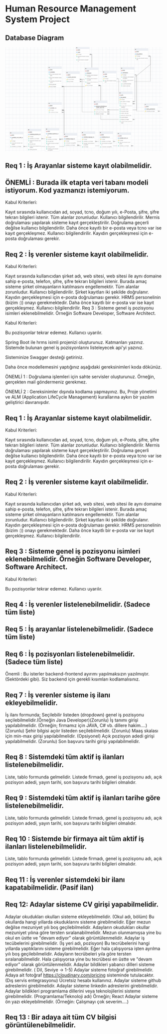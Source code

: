 # Human Resource Management System Project
## Database Diagram
<img widht="964" alt="My Certificate" src="https://github.com/zeynepsl/HrmsProject/blob/master/_hrms.PNG">



## Req 1 : İş Arayanlar sisteme kayıt olabilmelidir.
## ÖNEMLİ : Burada ilk etapta veri tabanı modeli istiyorum. Kod yazmanızı istemiyorum.

Kabul Kriterleri:

Kayıt sırasında kullanıcıdan ad, soyad, tcno, doğum yılı, e-Posta, şifre, şifre tekrarı bilgileri istenir.
Tüm alanlar zorunludur. Kullanıcı bilgilendirilir.
Mernis doğrulaması yapılarak sisteme kayıt gerçekleştirilir.
Doğrulama geçerli değilse kullanıcı bilgilendirilir.
Daha önce kayıtlı bir e-posta veya tcno var ise kayıt gerçekleşmez. Kullanıcı bilgilendirilir.
Kayıdın gerçekleşmesi için e-posta doğrulaması gerekir.
## Req 2 : İş verenler sisteme kayıt olabilmelidir.

Kabul Kriterleri:

Kayıt sırasında kullanıcıdan şirket adı, web sitesi, web sitesi ile aynı domaine sahip e-posta, telefon, şifre, şifre tekrarı bilgileri istenir. Burada amaç sisteme şirket olmayanların katılmasını engellemektir.
Tüm alanlar zorunludur. Kullanıcı bilgilendirilir.
Şirket kayıtları iki şekilde doğrulanır. Kayıdın gerçekleşmesi için e-posta doğrulaması gerekir. HRMS personelinin (bizim :)) onayı gerekmektedir.
Daha önce kayıtlı bir e-posta var ise kayıt gerçekleşmez. Kullanıcı bilgilendirilir.
Req 3 : Sisteme genel iş pozisyonu isimleri eklenebilmelidir. Örneğin Software Developer, Software Architect.

Kabul Kriterleri:

Bu pozisyonlar tekrar edemez. Kullanıcı uyarılır.

Spring Boot ile hrms isimli projenizi oluşturunuz.
Katmanları yazınız.
Sistemde bulunan genel iş pozisyonlarını listeleyecek api'yi yazınız.

Sisteminize Swagger desteği getiriniz.

Daha önce modellemesini yaptığınız aşağıdaki gereksinimleri koda dökünüz.

ÖNEMLİ 1 : Doğrulama işlemleri için sahte servisler oluşturunuz. Örneğin, gerçekten mail göndermeniz gerekmez.

ÖNEMLİ 2 : Gereksinimler dışında kodlama yapmayınız. Bu, Proje yönetimi ve ALM (Application LifeCycle Management) kurallarına aykırı bir yazılım geliştirici davranışıdır.



## Req 1 : İş Arayanlar sisteme kayıt olabilmelidir.

Kabul Kriterleri:

Kayıt sırasında kullanıcıdan ad, soyad, tcno, doğum yılı, e-Posta, şifre, şifre tekrarı bilgileri istenir.
Tüm alanlar zorunludur. Kullanıcı bilgilendirilir.
Mernis doğrulaması yapılarak sisteme kayıt gerçekleştirilir.
Doğrulama geçerli değilse kullanıcı bilgilendirilir.
Daha önce kayıtlı bir e-posta veya tcno var ise kayıt gerçekleşmez. Kullanıcı bilgilendirilir.
Kayıdın gerçekleşmesi için e-posta doğrulaması gerekir.

## Req 2 : İş verenler sisteme kayıt olabilmelidir.

Kabul Kriterleri:

Kayıt sırasında kullanıcıdan şirket adı, web sitesi, web sitesi ile aynı domaine sahip e-posta, telefon, şifre, şifre tekrarı bilgileri istenir. Burada amaç sisteme şirket olmayanların katılmasını engellemektir.
Tüm alanlar zorunludur. Kullanıcı bilgilendirilir.
Şirket kayıtları iki şekilde doğrulanır. Kayıdın gerçekleşmesi için e-posta doğrulaması gerekir. HRMS personelinin (bizim :)) onayı gerekmektedir.
Daha önce kayıtlı bir e-posta var ise kayıt gerçekleşmez. Kullanıcı bilgilendirilir.
## Req 3 : Sisteme genel iş pozisyonu isimleri eklenebilmelidir. Örneğin Software Developer, Software Architect.

Kabul Kriterleri:

Bu pozisyonlar tekrar edemez. Kullanıcı uyarılır.
## Req 4 : İş verenler listelenebilmelidir. (Sadece tüm liste)

## Req 5 : İş arayanlar listelenebilmelidir. (Sadece tüm liste)

## Req 6 : İş pozisyonları listelenebilmelidir. (Sadece tüm liste)

Önemli : Bu isterler backend-frontend ayırımı yapılmaksızın yazılmıştır. (Sektördeki gibi). Siz backend için gerekli kısımları kodlamalısınız.

## Req 7 : İş verenler sisteme iş ilanı ekleyebilmelidir.

İş ilanı formunda;
Seçilebilir listeden (dropdown) genel iş pozisyonu seçilebilmelidir.(Örneğin Java Developer)(Zorunlu)
İş tanımı girişi yapılabilmelidir. (Örneğin; firmamız için JAVA, C# vb. dillere hakim....)(Zorunlu)
Şehir bilgisi açılır listeden seçilebilmelidir. (Zorunlu)
Maaş skalası için min-max girişi yapılabilmelidir. (Opsiyonel)
Açık pozisyon adedi girişi yapılabilmelidir. (Zorunlu)
Son başvuru tarihi girişi yapılabilmelidir.
## Req 8 : Sistemdeki tüm aktif iş ilanları listelenebilmelidir.

Liste, tablo formunda gelmelidir.
Listede firmadı, genel iş pozisyonu adı, açık pozisyon adedi, yayın tarihi, son başvuru tarihi bilgileri olmalıdır.
## Req 9 : Sistemdeki tüm aktif iş ilanları tarihe göre listelenebilmelidir.

Liste, tablo formunda gelmelidir.
Listede firmadı, genel iş pozisyonu adı, açık pozisyon adedi, yayın tarihi, son başvuru tarihi bilgileri olmalıdır.
## Req 10 : Sistemde bir firmaya ait tüm aktif iş ilanları listelenebilmelidir.

Liste, tablo formunda gelmelidir.
Listede firmadı, genel iş pozisyonu adı, açık pozisyon adedi, yayın tarihi, son başvuru tarihi bilgileri olmalıdır.
## Req 11 : İş verenler sistemdeki bir ilanı kapatabilmelidir. (Pasif ilan)

## Req 12: Adaylar sisteme CV girişi yapabilmelidir.

Adaylar okudukları okulları sisteme ekleyebilmelidir. (Okul adı, bölüm)
Bu okullarda hangi yıllarda okuduklarını sisteme girebilmelidir.
Eğer mezun değilse mezuniyet yılı boş geçilebilmelidir.
Adayların okudukları okullar mezuniyet yılına göre tersten sıralanabilmelidir. Mezun olunmamışsa yine bu okul en üstte ve "devam ediyor" olarak görüntülenmelidir.
Adaylar iş tecübelerini girebilmelidir. (İş yeri adı, pozisyon)
Bu tecrübelerini hangi yıllarda yaptıklarını sisteme girebilmelidir.
Eğer hala çalışıyorsa işten ayrılma yılı boş geçilebilmelidir.
Adayların tecrübeleri yıla göre tersten sıralanabilmelidir. Hala çalışıyorsa yine bu tecrübesi en üstte ve "devam ediyor" olarak görüntülenmelidir.
Adaylar bildikleri yabancı dilleri sisteme girebilmelidir. ( Dil, Seviye -> 1-5)
Adaylar sisteme fotoğraf girebilmelidir. Adaya ait fotoğraf https://cloudinary.com/pricing sisteminde tutulacaktır. (Dış servis entegrasyonu) Ücretsiz hesabı kullanınız.
Adaylar sisteme github adreslerini girebilmelidir.
Adaylar sisteme linkedin adreslerini girebilmelidir.
Adaylar bildikleri programlama dillerini veya teknolojilerini sisteme girebilmelidir. (Programlama/Teknoloji adı) Örneğin; React
Adaylar sisteme ön yazı ekleyebilmelidir. (Örneğin: Çalışmayı çok severim....)

## Req 13 : Bir adaya ait tüm CV bilgisi görüntülenebilmelidir.
